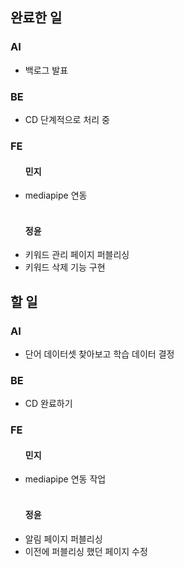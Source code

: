 <h2>완료한 일</h2>
<h3>AI</h3>
<ul>
  <li>백로그 발표</li>
</ul>

<h3>BE</h3>
<ul>
  <li>CD 단계적으로 처리 중</li>
</ul>

<h3>FE</h3>
<ul>
  <h4>민지</h4>
  <li>mediapipe 연동</li>
  <br>
  <h4>정윤</h4>
  <li>키워드 관리 페이지 퍼블리싱</li>
  <li>키워드 삭제 기능 구현</li>
</ul>

<h2>할 일</h2>
<h3>AI</h3>
<ul>
  <li>단어 데이터셋 찾아보고 학습 데이터 결정</li>
</ul>

<h3>BE</h3>
<ul>
  <li>CD 완료하기</li>
</ul>

<h3>FE</h3>
<ul>
  <h4>민지</h4>
  <li>mediapipe 연동 작업</li>
  <br>
  <h4>정윤</h4>
  <li>알림 페이지 퍼블리싱</li>
  <li>이전에 퍼블리싱 했던 페이지 수정</li>
</ul>
